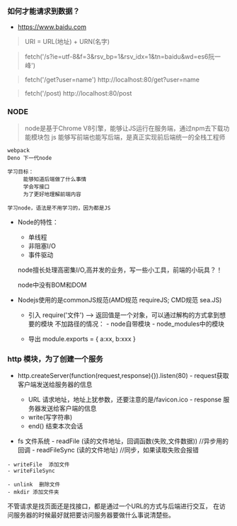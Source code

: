 ###  如何才能请求到数据？
+  https://www.baidu.com
   
>  URI = URL(地址) + URN(名字)

>  fetch('/s?ie=utf-8&f=3&rsv_bp=1&rsv_idx=1&tn=baidu&wd=es6阮一峰')

>  fetch('/get?user=name')      http://localhost:80/get?user=name

>  fetch('/post)      http://localhost:80/post


###  NODE
 >   node是基于Chrome V8引擎，能够让JS运行在服务端，通过npm去下载功能模块包
    js 能够写前端也能写后端，是真正实现前后端统一的全栈工程师

    webpack
    Deno 下一代node

    学习目标：
         能够知道后端做了什么事情
         学会写接口
         为了更好地理解前端内容

    学习node，语法是不用学习的，因为都是JS

+  Node的特性：
   -  单线程
   -  非阻塞I/O
   -  事件驱动

   node擅长处理高密集I/O,高并发的业务，写一些小工具，前端的小玩具？！

   node中没有BOM和DOM



+ Nodejs使用的是commonJS规范(AMD规范 requireJS; CMD规范 sea.JS)
  - 引入
       require('文件')  -->  返回值是一个对象，可以通过解构的方式拿到想要的模块
       不加路径的情况：
          - node自带模块
          - node_modules中的模块

  - 导出
       module.exports  = {
           a:xx,
           b:xxx
       }        

### http 模块，为了创建一个服务
  +  http.createServer(function(request,response){}).listen(80)
    - request获取客户端发送给服务器的信息
      -  URL 请求地址，地址上犹参数，还要注意的是/favicon.ico
    -  response 服务器发送给客户端的信息
      -  write(写字符串)
      -  end()  结束本次会话

  +  fs 文件系统
    - readFile (读的文件地址，回调函数(失败,文件数据))      //异步用的回调
    - readFileSync (读的文件地址)   //同步，如果读取失败会报错

    - writeFile  添加文件
    - writeFileSync 

    - unlink  删除文件
    - mkdir 添加文件夹 


不管请求是找页面还是找接口，都是通过一个URL的方式与后端进行交互，
在访问服务器的时候最好就把要访问服务器要做什么事说清楚些。          


